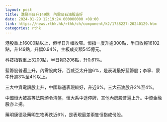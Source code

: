 ```yaml
---
layout: post
title: 港股半日升149點　內需及石油股造好
date: 2024-01-29 12:19:24.000000000 +08:00
link: https://news.rthk.hk/rthk/ch/component/k2/1738227-20240129.htm
categories: rthk
---
```


港股重上16000點以上，但半日升幅收窄。恒指一度升逾300點，半日收報16102點，升149點，升幅0.94%，主板成交額545億元。

科技指數重上3200點，半日報3206點，升0.61%。

藍籌股普遍上升，內需股向好，百威亞太升逾6%，是表現最好藍籌股；李寧、蒙牛升逾3%至4%以上。

三大中資電訊股上升，中國聯通表現較好，升近6%。三大石油股升2%至4%。

中國恒大被高等法院頒令清盤，恒大系中途停牌，其他內房股普遍上升。中資金融股亦上揚。

藥明康德及藥明生物再跌近6%，是表現最差兩隻恒指成份股。

